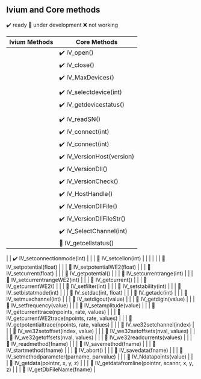 ## Ivium and Core methods

:heavy_check_mark: ready
:small_orange_diamond: under development
:x: not working

| Ivium Methods | Core Methods                               |
| ------------- | ------------------------------------------ |
|               | :heavy_check_mark: IV_open()               |
|               | :heavy_check_mark: IV_close()              |
|               | :heavy_check_mark: IV_MaxDevices()         |
|               |                                            |
|               | :heavy_check_mark: IV_selectdevice(int)    |
|               | :heavy_check_mark: IV_getdevicestatus()    |
|               |                                            |
|               | :heavy_check_mark: IV_readSN()             |
|               | :heavy_check_mark: IV_connect(int)         |
|               | :heavy_check_mark: IV_connect(int)         |
|               | :heavy_check_mark: IV_VersionHost(version) |
|               | :heavy_check_mark: IV_VersionDll()         |
|               | :heavy_check_mark: IV_VersionCheck()       |
|               | :heavy_check_mark: IV_HostHandle()         |
|               | :heavy_check_mark: IV_VersionDllFile()     |
|               | :heavy_check_mark: IV_VersionDllFileStr()  |
|               | :heavy_check_mark: IV_SelectChannel(int)   |
|               | :small_orange_diamond: IV_getcellstatus()  |

| | :heavy_check_mark: IV_setconnectionmode(int) |
| | :small_orange_diamond: IV_setcellon(int) |
| | |
| | :small_orange_diamond: IV_setpotential(float) |
| | :small_orange_diamond: IV_setpotentialWE2(float) |
| | :small_orange_diamond: IV_setcurrent(float) |
| | :small_orange_diamond: IV_getpotential() |
| | :small_orange_diamond: IV_setcurrentrange(int) |
| | :small_orange_diamond: IV_setcurrentrangeWE2(int) |
| | :small_orange_diamond: IV_getcurrent() |
| | :small_orange_diamond: IV_getcurrentWE2() |
| | :small_orange_diamond: IV_setfilter(int) |
| | :small_orange_diamond: IV_setstability(int) |
| | :small_orange_diamond: IV_setbistatmode(int) |
| | :small_orange_diamond: IV_setdac(int, float) |
| | :small_orange_diamond: IV_getadc(int) |
| | :small_orange_diamond: IV_setmuxchannel(int) |
| | :small_orange_diamond: IV_setdigout(value) |
| | :small_orange_diamond: IV_getdigin(value) |
| | :small_orange_diamond: IV_setfrequency(value) |
| | :small_orange_diamond: IV_setamplitude(value) |
| | :small_orange_diamond: IV_getcurrenttrace(npoints, rate, values) |
| | :small_orange_diamond: IV_getcurrentWE2trace(npoints, rate, values) |
| | :small_orange_diamond: IV_getpotentialtrace(npoints, rate, values) |
| | :small_orange_diamond: IV_we32setchannel(index) |
| | :small_orange_diamond: IV_we32setoffset(index, value) |
| | :small_orange_diamond: IV_we32setoffsets(nval, values) |
| | :small_orange_diamond: IV_we32getoffsets(nval, values) |
| | :small_orange_diamond: IV_we32readcurrents(values) |
| | :small_orange_diamond: IV_readmethod(fname) |
| | :small_orange_diamond: IV_savemethod(fname) |
| | :small_orange_diamond: IV_startmethod(fname) |
| | :small_orange_diamond: IV_abort() |
| | :small_orange_diamond: IV_savedata(fname) |
| | :small_orange_diamond: IV_setmethodparameter(parname, parvalue) |
| | :small_orange_diamond: IV_Ndatapoints(value) |
| | :small_orange_diamond: IV_getdata(pointnr, x, y, z) |
| | :small_orange_diamond: IV_getdatafromline(pointnr, scannr, x, y, z) |
| | :small_orange_diamond: IV_getDbFileName(fname) |

